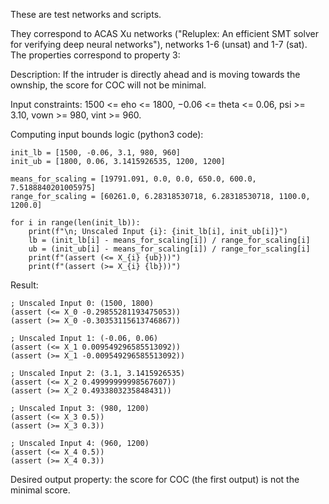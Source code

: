 These are test networks and scripts.
 
They correspond to ACAS Xu networks ("Reluplex: An efficient SMT solver for verifying deep neural networks"), networks 1-6 (unsat) and 1-7 (sat). The properties correspond to property 3:

Description: If the intruder is directly ahead and is moving towards the
ownship, the score for COC will not be minimal.

Input constraints: 1500 <= eho <= 1800, −0.06 <= theta <= 0.06, psi >= 3.10, vown >= 980, vint >= 960.

Computing input bounds logic (python3 code):

```
init_lb = [1500, -0.06, 3.1, 980, 960]
init_ub = [1800, 0.06, 3.1415926535, 1200, 1200]

means_for_scaling = [19791.091, 0.0, 0.0, 650.0, 600.0, 7.5188840201005975]
range_for_scaling = [60261.0, 6.28318530718, 6.28318530718, 1100.0, 1200.0]

for i in range(len(init_lb)):
	print(f"\n; Unscaled Input {i}: {init_lb[i], init_ub[i]}")
	lb = (init_lb[i] - means_for_scaling[i]) / range_for_scaling[i]
	ub = (init_ub[i] - means_for_scaling[i]) / range_for_scaling[i]
	print(f"(assert (<= X_{i} {ub}))")
	print(f"(assert (>= X_{i} {lb}))")
```


Result:

```
; Unscaled Input 0: (1500, 1800)
(assert (<= X_0 -0.29855281193475053))
(assert (>= X_0 -0.30353115613746867))

; Unscaled Input 1: (-0.06, 0.06)
(assert (<= X_1 0.009549296585513092))
(assert (>= X_1 -0.009549296585513092))

; Unscaled Input 2: (3.1, 3.1415926535)
(assert (<= X_2 0.49999999998567607))
(assert (>= X_2 0.4933803235848431))

; Unscaled Input 3: (980, 1200)
(assert (<= X_3 0.5))
(assert (>= X_3 0.3))

; Unscaled Input 4: (960, 1200)
(assert (<= X_4 0.5))
(assert (>= X_4 0.3))
```

Desired output property: the score for COC (the first output) is not the minimal score.
